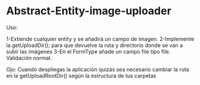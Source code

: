 Abstract-Entity-image-uploader
==============================


Uso:

1-Extiende cualquier entity y se añadirá un campo de imagen.
2-Implemente la  getUploadDir(); para que devuelve la ruta y directorio donde se van a subir las imágenes
3-En el FormType añade un campo file tipo file. Validación normal.

Ojo:
Cuando despliegas la aplicación quizás sea necesario cambiar la ruta en la getUploadRootDir() según la estructura de tus carpetas
